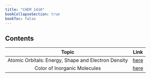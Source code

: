 ```yaml
---
title: "CHEM 1410"
bookCollapseSection: true
bookToc: false
---
```


## Contents

|                        Topic                        |                                   Link                                    |
| :-------------------------------------------------: | :-----------------------------------------------------------------------: |
| Atomic Orbitals: Energy, Shape and Electron Density | [here](/notes/chem1410/atomic-orbitals-energy-shape-and-electron-density) |
|            Color of Inorganic Molecules             |           [here](/notes/chem1410/color-of-inorganic-molecules)            |
